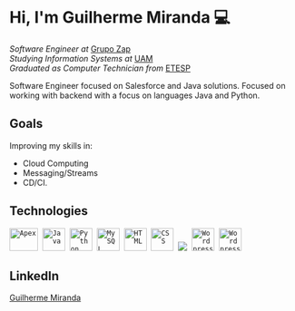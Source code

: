 
# Hi, I'm Guilherme Miranda :computer:
*Software Engineer at* [Grupo Zap](https://www.grupozap.com/)<br>
*Studying Information Systems at* [UAM](https://portal.anhembi.br/)<br>
*Graduated as Computer Technician from* [ETESP](http://www.etesaopaulo.com.br/)

Software Engineer focused on Salesforce and Java solutions. Focused on working with backend with a focus on languages Java and Python.

## Goals
Improving my skills in: 
- Cloud Computing
- Messaging/Streams
- CD/CI.

## Technologies
<p align="left">
  <code><img src="https://user-images.githubusercontent.com/15850886/93725871-ef788b00-fb88-11ea-889e-3c09b694edea.png" alt="Apex" width="50" height="40" /></code>&nbsp;
  <code><img src="https://user-images.githubusercontent.com/15850886/93725759-ec30cf80-fb87-11ea-876f-aca807ead881.png" alt="Java" width="40" height="40"/></code>&nbsp;
  <code><img src="https://user-images.githubusercontent.com/15850886/93726500-c2c67280-fb8c-11ea-9359-e58d513c7b6b.png" alt="Python" width="40" height="40"/></code>&nbsp;
  <code><img src="https://user-images.githubusercontent.com/15850886/93725949-a96ff700-fb89-11ea-8825-853aa9eaf571.png" alt="MySQL" width="40" height="40" /></code>&nbsp;
  <code><img src="https://user-images.githubusercontent.com/15850886/93726242-42ebd880-fb8b-11ea-8cc8-c80deb32615c.png" alt="HTML" width="40" height="40" /></code>&nbsp;
  <code><img src="https://user-images.githubusercontent.com/15850886/93726245-47b08c80-fb8b-11ea-8115-015d4153a41e.png" alt="CSS" width="40" height="40" /></code>&nbsp;
  <code><img src="https://img.icons8.com/color/48/000000/javascript.png"/></code>&nbsp;
  <code><img src="https://user-images.githubusercontent.com/15850886/93726311-b8f03f80-fb8b-11ea-9a24-d319a3b91461.png" alt="Wordpress" width="40" height="40" /></code>&nbsp;
  <code><img src="https://user-images.githubusercontent.com/15850886/93726570-2781cd00-fb8d-11ea-9223-3126a11dc197.png" alt="Wordpress" width="40" height="40" /></code>&nbsp; 
</p>

## LinkedIn
[Guilherme Miranda](https://www.linkedin.com/in/guilherme-m-786581101/)
